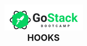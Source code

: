 <h1 align="center">
    <img alt="Go Stack logo" src="https://github.com/Arieviloo/bootcamp-gostack-hooks/blob/master/src/img/logo-gostack.png" />
    <br>
     HOOKS
</h1>
